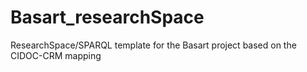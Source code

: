 # Basart_researchSpace
ResearchSpace/SPARQL template for the Basart project based on the CIDOC-CRM mapping

